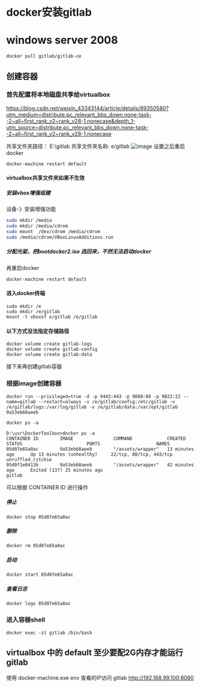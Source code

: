 # docker安装gitlab

# windows server 2008

```shell
docker pull gitlab/gitlab-ce
```



## 创建容器
### 首先配置将本地磁盘共享给virtualbox
https://blog.csdn.net/weixin_43343144/article/details/89350580?utm_medium=distribute.pc_relevant_bbs_down.none-task--2~all~first_rank_v2~rank_v28-1.nonecase&depth_1-utm_source=distribute.pc_relevant_bbs_down.none-task--2~all~first_rank_v2~rank_v28-1.nonecase

共享文件夹路径：  E:\gitlab
共享文件夹名称:   e/gitlab
![image](https://raw.githubusercontent.com/shoukaiseki/blogdoc/master/docker/docker/img/001.png)
设置之后重启docker
```
docker-machine restart default
```

#### virtualbox共享文件夹如果不生效
##### 安装vbox增强组建
设备-》安装增强功能

```bash
sudo mkdir /media
sudo mkdir /media/cdrom
sudo mount  /dev/cdrom /media/cdrom
sudo /media/cdrom/VBoxLinuxAdditions.run
```

##### 分配光驱，把bootdocker2.iso 选回来，不然无法启动docker

再重启docker
```
docker-machine restart default
```
#### 进入docker终端
```
sudo mkdir /e
sudo mkdir /e/gitlab
mount -t vboxsf e/gitlab /e/gitlab
```

#### 以下方式没法指定存储路径
```
docker volume create gitlab-logs
docker volume create gitlab-config
docker volume create gitlab-data
```

接下来再创建gitlab容器

### 根据image创建容器
```shell
docker run --privileged=true -d -p 9443:443 -p 9080:80 -p 9022:22 --name=gitlab --restart=always -v /e/gitlab/config:/etc/gitlab -v /e/gitlab/logs:/var/log/gitlab -v /e/gitlab/data:/var/opt/gitlab 9a53eb68aeeb
```


```
docker ps -a

D:\usr\DockerToolbox>docker ps -a
CONTAINER ID        IMAGE               COMMAND             CREATED             STATUS                        PORTS                     NAMES
05d07e65a0ac        9a53eb68aeeb        "/assets/wrapper"   13 minutes ago      Up 13 minutes (unhealthy)     22/tcp, 80/tcp, 443/tcp   unruffled_ritchie
95d0f1e0413b        9a53eb68aeeb        "/assets/wrapper"   42 minutes ago      Exited (137) 25 minutes ago                             gitlab
```
可以根据 CONTAINER ID 进行操作

##### 停止
```
docker stop 05d07e65a0ac 
```

##### 删除
```
docker rm 05d07e65a0ac 
```

##### 启动
```
docker start 05d07e65a0ac 
```

##### 查看日志
```
docker logs 05d07e65a0ac 
```


### 进入容器shell
```
docker exec -it gitlab /bin/bash
```
## virtualbox 中的 default 至少要配2G内存才能运行gitlab

使用 docker-machine.exe env 查看的IP访问 gitlab
http://192.168.99.100:8080


